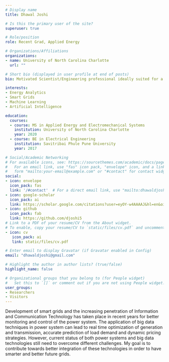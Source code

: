 ```yaml
---
# Display name
title: Dhawal Joshi

# Is this the primary user of the site?
superuser: true

# Role/position
role: Recent Grad, Applied Energy

# Organizations/Affiliations
organizations:
- name: University of North Carolina Charlotte
  url: ""

# Short bio (displayed in user profile at end of posts)
bio: Motivated Scientist/Engineering professional ideally suited for a challenging role as a Data Scientist. Adept at developing algorithms for timeseries analysis, data processing and data mining. Passionate about energy and making our grids smarter and better. 

interests:
- Energy Analytics
- Smart Grids
- Machine Learning
- Artificial Intelligence

education:
  courses:
  - course: MS in Applied Energy and Electromechanical Systems
    institution: University of North Carolina Charlotte
    year: 2020
  - course: BE in Electrical Engineering
    institution: Savitribai Phule Pune University
    year: 2017

# Social/Academic Networking
# For available icons, see: https://sourcethemes.com/academic/docs/page-builder/#icons
#   For an email link, use "fas" icon pack, "envelope" icon, and a link in the
#   form "mailto:your-email@example.com" or "#contact" for contact widget.
social:
- icon: envelope
  icon_pack: fas
  link: '/#contact'  # For a direct email link, use "mailto:dhawaldjoshi@gmail.com".
- icon: google-scholar
  icon_pack: ai
  link: https://scholar.google.com/citations?user=eyOY-w4AAAAJ&hl=en&oi=ao
- icon: github
  icon_pack: fab
  link: https://github.com/djoshi5
# Link to a PDF of your resume/CV from the About widget.
# To enable, copy your resume/CV to `static/files/cv.pdf` and uncomment the lines below.
- icon: cv
   icon_pack: ai
   link: static/files/cv.pdf

# Enter email to display Gravatar (if Gravatar enabled in Config)
email: "dhawaldjoshi@gmail.com"

# Highlight the author in author lists? (true/false)
highlight_name: false

# Organizational groups that you belong to (for People widget)
#   Set this to `[]` or comment out if you are not using People widget.
user_groups:
- Researchers
- Visitors
---
```


Development of smart grids and the increasing penetration of Information and Communication Technology has taken place in recent years for better monitoring and control of the power system. The application of big data techniques in power system can lead to real time optimization of generation and transmission, accurate prediction of load demand and dynamic pricing strategies. However, current status of both power systems and big data technologies still need to overcome different challenges. My goal is to contribute towards better integration of these technologies in order to have smarter and better future grids.
